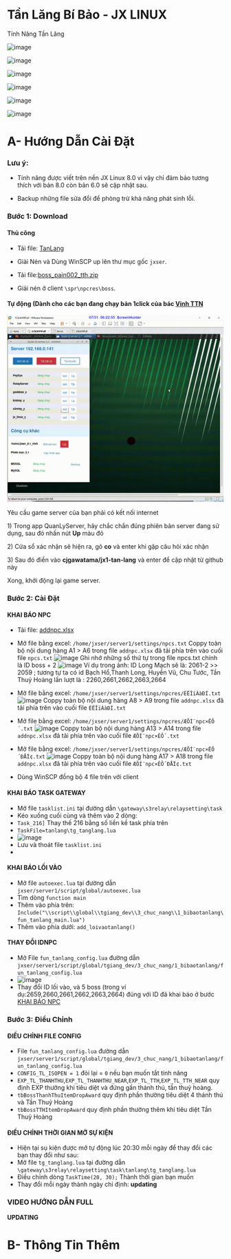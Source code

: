 # Tần Lăng Bí Bảo - JX LINUX

Tính Năng Tần Lăng

![image](https://github.com/user-attachments/assets/355ead4d-90ba-41a2-8601-e8ee3335e065)

![image](https://github.com/user-attachments/assets/9025ebd7-71a7-4491-8813-e79fc44cc802)

![image](https://github.com/user-attachments/assets/c4bacce1-01bc-43df-8f1b-93df87e7eb20)

![image](https://github.com/user-attachments/assets/c13d235c-09ab-4d4f-9923-21bc7972e308)

![image](https://github.com/user-attachments/assets/6287c2d3-47d9-47fa-af5e-5f06ef662548)

![image](https://github.com/user-attachments/assets/33ce8858-2c88-46d7-a078-9d0cba4bcddf)


# A- Hướng Dẫn Cài Đặt
### Lưu ý:

-   Tính năng được viết trên nền JX Linux 8.0 vì vậy chỉ đảm bảo tương thích với bản 8.0 còn bản 6.0 sẽ cập nhật sau.
  
-   Backup những file sửa đổi để phòng trừ khả năng phát sinh lỗi.
 
### Bước 1: Download
#### Thủ công
-   Tải file: [TanLang](https://github.com/cjgawatama/jx1-tan-lang/archive/refs/heads/main.zip)
-   Giải Nén và Dùng WinSCP up lên thư mục gốc `jxser`.
  
-   Tải file:[boss_pain002_tth.zip](https://github.com/user-attachments/files/16439423/boss_pain002_tth.zip)
-   Giải nén ở client  `\spr\npcres\boss`.
#### Tự động (Dành cho các bạn đang chạy bản 1click của bác [Vinh TTN](https://www.facebook.com/groups/800085930700601/user/1576281122)

![](https://github.com/vinh-ttn/materials/blob/main/simcity/caidat_capnhat_simcity.gif)


Yêu cầu game server của bạn phải có kết nối internet

1\) Trong app QuanLyServer, hãy chắc chắn đúng phiên bản server đang sử dụng, sau đó nhấn nút **Up** màu đỏ

2\) Cửa sổ xác nhận sẽ hiện ra, gõ **co** và enter khi gặp câu hỏi xác nhận

3\) Sau đó điền vào **cjgawatama/jx1-tan-lang** và enter để cập nhật từ github này

Xong, khởi động lại game server.

### Bước 2: Cài Đặt 
#### KHAI BÁO NPC

-   Tải file: [addnpc.xlsx](https://github.com/user-attachments/files/16438826/addnpc.xlsx)

-   Mở file bằng excel: `/home/jxser/server1/settings/npcs.txt`
    Coppy  toàn bộ nội dung hàng A1 > A6 trong file `addnpc.xlsx` đã tải phía trên vào  cuối file `npcs.txt`
    ![image](https://github.com/user-attachments/assets/3900fb58-af44-4015-9ddc-27e18e7b79a7)
    Ghi nhớ những  số thứ tự trong file npcs.txt chính là ID boss + 2
    ![image](https://github.com/user-attachments/assets/acb158cd-730a-4db5-bd02-1c51e13086e9)
    Ví dụ trong ảnh: ID Long Mạch  sẽ là: 2061-2 >> 2059 ; tương tự ta có id Bạch Hổ,Thanh Long, Huyền Vũ, Chu Tước, Tần Thuỷ Hoàng  lần lượt là : 2260,2661,2662,2663,2664
    
-   Mở file bằng excel: `/home/jxser/server1/settings/npcres/ÈËÎïÀàÐÍ.txt`
    ![image](https://github.com/user-attachments/assets/b1c64270-7bcb-45d7-8f3d-aa7764ad9680)
    Coppy  toàn bộ nội dung hàng A8 > A9 trong file `addnpc.xlsx` đã tải phía trên vào  cuối file `ÈËÎïÀàÐÍ.txt`
    
-   Mở file bằng excel: `/home/jxser/server1/settings/npcres/ÆÕÍ¨npc×ÊÔ´.txt`
    ![image](https://github.com/user-attachments/assets/05bf3373-ddde-4526-855f-9864072c6bbe)
    Coppy  toàn bộ nội dung hàng A13 > A14 trong file `addnpc.xlsx` đã tải phía trên vào  cuối file `ÆÕÍ¨npc×ÊÔ´.txt`
    
-   Mở file bằng excel: `/home/jxser/server1/settings/npcres/ÆÕÍ¨npc×ÊÔ´ÐÅÏ¢.txt`
    ![image](https://github.com/user-attachments/assets/d8adc63a-d63c-42fa-8d95-0f19808b6af4)
    Coppy  toàn bộ nội dung hàng A17 > A18 trong file `addnpc.xlsx` đã tải phía trên vào  cuối file `ÆÕÍ¨npc×ÊÔ´ÐÅÏ¢.txt`
-   Dùng WinSCP đồng bộ 4 file trên với client
  
#### KHAI BÁO TASK GATEWAY
-   Mở file `tasklist.ini` tại đường dẫn `\gateway\s3relay\relaysetting\task`
-   Kéo xuống cuối cùng và thêm vào 2 dòng:
-   `Task_216]` Thay thế 216 bằng số liền kề task phía trên
-   `TaskFile=tanlang\tg_tanglang.lua `
-   ![image](https://github.com/user-attachments/assets/e388d622-08d7-4e97-866a-d26fec764ae0)
-   Lưu và thoát file `tasklist.ini`
-   
#### KHAI BÁO LỐI VÀO
-   Mở file `autoexec.lua` tại đường dẫn `jxser/server1/script/global/autoexec.lua`
-   Tìm dòng `function main`
-   Thêm vào phía trên: `Include("\\script\\global\\tgiang_dev\\3_chuc_nang\\1_bibaotanlang\fun_tanlang_main.lua")`
-   Thêm vào phía dưới: `add_loivaotanlang()`
#### THAY ĐỔI IDNPC
-   Mở File `fun_tanlang_config.lua` đường dẫn `jxser/server1/script/global/tgiang_dev/3_chuc_nang/1_bibaotanlang/fun_tanlang_config.lua`
-   ![image](https://github.com/user-attachments/assets/aab84959-62ae-4234-831b-75b2ba670519)
-   Thay đổi ID lối vào, và 5 boss (trong ví dụ:2659,2660,2661,2662,2663,2664)  đúng với ID đã khai báo ở bước [KHAI BÁO NPC](https://github.com/cjgawatama/jx1-tan-lang/tree/main?tab=readme-ov-file#khai-b%C3%A1o-npc)

        
### Bước 3: Điều Chỉnh
#### ĐIỀU CHỈNH FILE CONFIG
-   File `fun_tanlang_config.lua` đường dẫn `jxser/server1/script/global/tgiang_dev/3_chuc_nang/1_bibaotanlang/fun_tanlang_config.lua`
-   `CONFIG_TL_ISOPEN = 1` đỏi lại = `0` nếu bạn muốn tắt tính năng
-   `EXP_TL_THANHTHU`,`EXP_TL_THANHTHU_NEAR`,`EXP_TL_TTH`,`EXP_TL_TTH_NEAR` quy định EXP thưởng khi tiêu diệt và đứng gần thánh thú, tần thuỷ hoàng.
-   `tbBossThanhThuItemDropAward` quy định phần thường tiêu diệt 4 thánh thú và Tần Thuỷ Hoàng
-   `tbBossTTHItemDropAward` quy định phần thưởng thêm khi tiêu diệt Tần Thuỷ Hoàng
#### ĐIỀU CHỈNH THỜI GIAN MỞ SỰ KIỆN
-   Hiện tại sụ kiện được mở tự động lúc 20:30 mỗi ngày để thay đổi các bạn thay đổi như sau:
-   Mở file `tg_tanglang.lua` tại đường dẫn `\gateway\s3relay\relaysetting\task\tanlang\tg_tanglang.lua`
-   Điều chỉnh dòng `TaskTime(20, 30);` Thành thời gian bạn muốn
-   Thay đổi mỗi ngày thành ngày chỉ định: **updating**

### VIDEO HƯỚNG DẪN FULL
**UPDATING**
# B- Thông Tin Thêm
